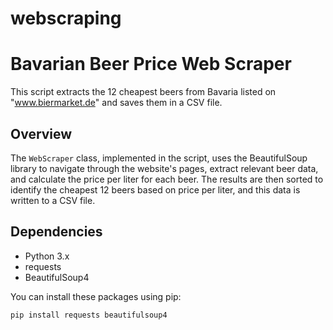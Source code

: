 # webscraping

# Bavarian Beer Price Web Scraper

This script extracts the 12 cheapest beers from Bavaria listed on "www.biermarket.de" and saves them in a CSV file.

## Overview

The `WebScraper` class, implemented in the script, uses the BeautifulSoup library to navigate through the website's pages, extract relevant beer data, and calculate the price per liter for each beer. The results are then sorted to identify the cheapest 12 beers based on price per liter, and this data is written to a CSV file.

## Dependencies

- Python 3.x
- requests
- BeautifulSoup4

You can install these packages using pip:

```bash
pip install requests beautifulsoup4
